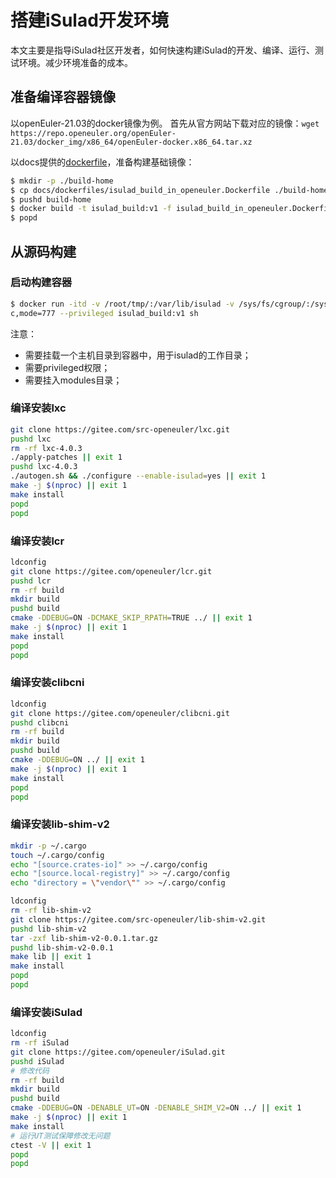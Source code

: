 # 搭建iSulad开发环境

本文主要是指导iSulad社区开发者，如何快速构建iSulad的开发、编译、运行、测试环境。减少环境准备的成本。

## 准备编译容器镜像

以openEuler-21.03的docker镜像为例。
首先从官方网站下载对应的镜像：`wget https://repo.openeuler.org/openEuler-21.03/docker_img/x86_64/openEuler-docker.x86_64.tar.xz`

以docs提供的[dockerfile](./dockerfiles/isulad_build_in_openeuler.Dockerfile)，准备构建基础镜像：
```bash
$ mkdir -p ./build-home
$ cp docs/dockerfiles/isulad_build_in_openeuler.Dockerfile ./build-home
$ pushd build-home
$ docker build -t isulad_build:v1 -f isulad_build_in_openeuler.Dockerfile .
$ popd
```

## 从源码构建

### 启动构建容器

```bash
$ docker run -itd -v /root/tmp/:/var/lib/isulad -v /sys/fs/cgroup/:/sys/fs/cgroup -v /lib/modules:/lib/modules --tmpfs /tmp:exec,mode=777 --tmpfs /run:exe
c,mode=777 --privileged isulad_build:v1 sh
```

注意：
- 需要挂载一个主机目录到容器中，用于isulad的工作目录；
- 需要privileged权限；
- 需要挂入modules目录；

### 编译安装lxc
```bash
git clone https://gitee.com/src-openeuler/lxc.git
pushd lxc
rm -rf lxc-4.0.3
./apply-patches || exit 1
pushd lxc-4.0.3
./autogen.sh && ./configure --enable-isulad=yes || exit 1
make -j $(nproc) || exit 1
make install
popd
popd
```

### 编译安装lcr
```bash
ldconfig
git clone https://gitee.com/openeuler/lcr.git
pushd lcr
rm -rf build
mkdir build
pushd build
cmake -DDEBUG=ON -DCMAKE_SKIP_RPATH=TRUE ../ || exit 1
make -j $(nproc) || exit 1
make install
popd
popd
```

### 编译安装clibcni
```bash
ldconfig
git clone https://gitee.com/openeuler/clibcni.git
pushd clibcni
rm -rf build
mkdir build
pushd build
cmake -DDEBUG=ON ../ || exit 1
make -j $(nproc) || exit 1
make install
popd
popd
```

### 编译安装lib-shim-v2
```bash
mkdir -p ~/.cargo
touch ~/.cargo/config
echo "[source.crates-io]" >> ~/.cargo/config
echo "[source.local-registry]" >> ~/.cargo/config
echo "directory = \"vendor\"" >> ~/.cargo/config

ldconfig
rm -rf lib-shim-v2
git clone https://gitee.com/src-openeuler/lib-shim-v2.git
pushd lib-shim-v2
tar -zxf lib-shim-v2-0.0.1.tar.gz
pushd lib-shim-v2-0.0.1
make lib || exit 1
make install
popd
popd
```

### 编译安装iSulad
```bash
ldconfig
rm -rf iSulad
git clone https://gitee.com/openeuler/iSulad.git
pushd iSulad
# 修改代码
rm -rf build
mkdir build
pushd build
cmake -DDEBUG=ON -DENABLE_UT=ON -DENABLE_SHIM_V2=ON ../ || exit 1
make -j $(nproc) || exit 1
make install
# 运行UT测试保障修改无问题
ctest -V || exit 1
popd
popd
```
